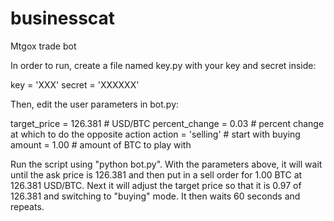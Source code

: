 businesscat
===========

Mtgox trade bot

In order to run, create a file named key.py with your key and secret inside:

key = 'XXX'
secret = 'XXXXXX'

Then, edit the user parameters in bot.py:

target_price = 126.381 # USD/BTC
percent_change = 0.03 # percent change at which to do the opposite action
action = 'selling' # start with buying
amount = 1.00 # amount of BTC to play with

Run the script using "python bot.py".  With the parameters above, it will wait until the ask price is 126.381 and then put in a sell order for 1.00 BTC at 126.381 USD/BTC.  Next it will adjust the target price so that it is 0.97 of 126.381 and switching to "buying" mode.  It then waits 60 seconds and repeats.
